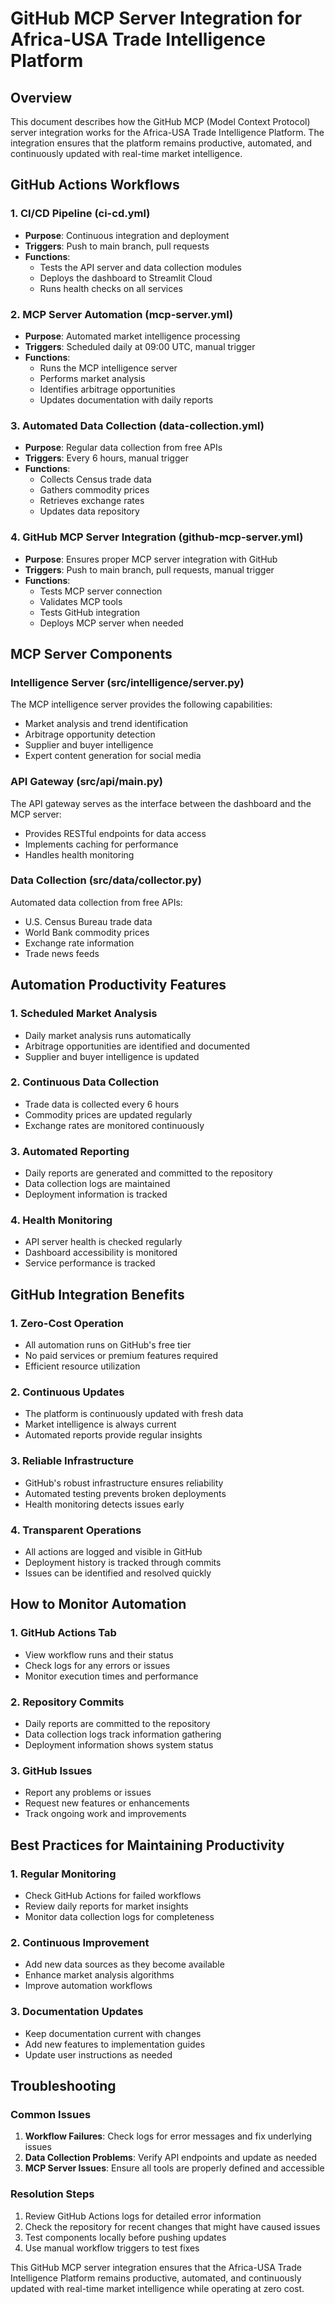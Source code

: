 # GitHub MCP Server Integration for Africa-USA Trade Intelligence Platform

## Overview
This document describes how the GitHub MCP (Model Context Protocol) server integration works for the Africa-USA Trade Intelligence Platform. The integration ensures that the platform remains productive, automated, and continuously updated with real-time market intelligence.

## GitHub Actions Workflows

### 1. CI/CD Pipeline (ci-cd.yml)
- **Purpose**: Continuous integration and deployment
- **Triggers**: Push to main branch, pull requests
- **Functions**:
  - Tests the API server and data collection modules
  - Deploys the dashboard to Streamlit Cloud
  - Runs health checks on all services

### 2. MCP Server Automation (mcp-server.yml)
- **Purpose**: Automated market intelligence processing
- **Triggers**: Scheduled daily at 09:00 UTC, manual trigger
- **Functions**:
  - Runs the MCP intelligence server
  - Performs market analysis
  - Identifies arbitrage opportunities
  - Updates documentation with daily reports

### 3. Automated Data Collection (data-collection.yml)
- **Purpose**: Regular data collection from free APIs
- **Triggers**: Every 6 hours, manual trigger
- **Functions**:
  - Collects Census trade data
  - Gathers commodity prices
  - Retrieves exchange rates
  - Updates data repository

### 4. GitHub MCP Server Integration (github-mcp-server.yml)
- **Purpose**: Ensures proper MCP server integration with GitHub
- **Triggers**: Push to main branch, pull requests, manual trigger
- **Functions**:
  - Tests MCP server connection
  - Validates MCP tools
  - Tests GitHub integration
  - Deploys MCP server when needed

## MCP Server Components

### Intelligence Server (src/intelligence/server.py)
The MCP intelligence server provides the following capabilities:
- Market analysis and trend identification
- Arbitrage opportunity detection
- Supplier and buyer intelligence
- Expert content generation for social media

### API Gateway (src/api/main.py)
The API gateway serves as the interface between the dashboard and the MCP server:
- Provides RESTful endpoints for data access
- Implements caching for performance
- Handles health monitoring

### Data Collection (src/data/collector.py)
Automated data collection from free APIs:
- U.S. Census Bureau trade data
- World Bank commodity prices
- Exchange rate information
- Trade news feeds

## Automation Productivity Features

### 1. Scheduled Market Analysis
- Daily market analysis runs automatically
- Arbitrage opportunities are identified and documented
- Supplier and buyer intelligence is updated

### 2. Continuous Data Collection
- Trade data is collected every 6 hours
- Commodity prices are updated regularly
- Exchange rates are monitored continuously

### 3. Automated Reporting
- Daily reports are generated and committed to the repository
- Data collection logs are maintained
- Deployment information is tracked

### 4. Health Monitoring
- API server health is checked regularly
- Dashboard accessibility is monitored
- Service performance is tracked

## GitHub Integration Benefits

### 1. Zero-Cost Operation
- All automation runs on GitHub's free tier
- No paid services or premium features required
- Efficient resource utilization

### 2. Continuous Updates
- The platform is continuously updated with fresh data
- Market intelligence is always current
- Automated reports provide regular insights

### 3. Reliable Infrastructure
- GitHub's robust infrastructure ensures reliability
- Automated testing prevents broken deployments
- Health monitoring detects issues early

### 4. Transparent Operations
- All actions are logged and visible in GitHub
- Deployment history is tracked through commits
- Issues can be identified and resolved quickly

## How to Monitor Automation

### 1. GitHub Actions Tab
- View workflow runs and their status
- Check logs for any errors or issues
- Monitor execution times and performance

### 2. Repository Commits
- Daily reports are committed to the repository
- Data collection logs track information gathering
- Deployment information shows system status

### 3. GitHub Issues
- Report any problems or issues
- Request new features or enhancements
- Track ongoing work and improvements

## Best Practices for Maintaining Productivity

### 1. Regular Monitoring
- Check GitHub Actions for failed workflows
- Review daily reports for market insights
- Monitor data collection logs for completeness

### 2. Continuous Improvement
- Add new data sources as they become available
- Enhance market analysis algorithms
- Improve automation workflows

### 3. Documentation Updates
- Keep documentation current with changes
- Add new features to implementation guides
- Update user instructions as needed

## Troubleshooting

### Common Issues
1. **Workflow Failures**: Check logs for error messages and fix underlying issues
2. **Data Collection Problems**: Verify API endpoints and update as needed
3. **MCP Server Issues**: Ensure all tools are properly defined and accessible

### Resolution Steps
1. Review GitHub Actions logs for detailed error information
2. Check the repository for recent changes that might have caused issues
3. Test components locally before pushing updates
4. Use manual workflow triggers to test fixes

This GitHub MCP server integration ensures that the Africa-USA Trade Intelligence Platform remains productive, automated, and continuously updated with real-time market intelligence while operating at zero cost.